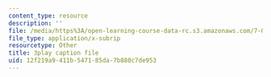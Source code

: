 ```yaml
---
content_type: resource
description: ''
file: /media/https%3A/open-learning-course-data-rc.s3.amazonaws.com/7-05-general-biochemistry-spring-2020/12f219a9411b547185da7b880c7de953_KLb5CmPM7YY.vtt
file_type: application/x-subrip
resourcetype: Other
title: 3play caption file
uid: 12f219a9-411b-5471-85da-7b880c7de953
---
```

